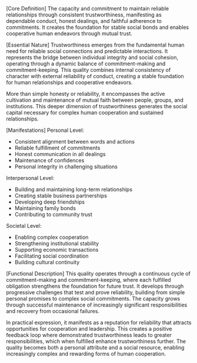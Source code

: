 [Core Definition]
The capacity and commitment to maintain reliable relationships through consistent trustworthiness, manifesting as dependable conduct, honest dealings, and faithful adherence to commitments. It creates the foundation for stable social bonds and enables cooperative human endeavors through mutual trust.

[Essential Nature]
Trustworthiness emerges from the fundamental human need for reliable social connections and predictable interactions. It represents the bridge between individual integrity and social cohesion, operating through a dynamic balance of commitment-making and commitment-keeping. This quality combines internal consistency of character with external reliability of conduct, creating a stable foundation for human relationships and cooperative endeavors.

More than simple honesty or reliability, it encompasses the active cultivation and maintenance of mutual faith between people, groups, and institutions. This deeper dimension of trustworthiness generates the social capital necessary for complex human cooperation and sustained relationships.

[Manifestations]
Personal Level:
- Consistent alignment between words and actions
- Reliable fulfillment of commitments
- Honest communication in all dealings
- Maintenance of confidences
- Personal integrity in challenging situations

Interpersonal Level:
- Building and maintaining long-term relationships
- Creating stable business partnerships
- Developing deep friendships
- Maintaining family bonds
- Contributing to community trust

Societal Level:
- Enabling complex cooperation
- Strengthening institutional stability
- Supporting economic transactions
- Facilitating social coordination
- Building cultural continuity

[Functional Description]
This quality operates through a continuous cycle of commitment-making and commitment-keeping, where each fulfilled obligation strengthens the foundation for future trust. It develops through progressive challenges that test and prove reliability, building from simple personal promises to complex social commitments. The capacity grows through successful maintenance of increasingly significant responsibilities and recovery from occasional failures.

In practical expression, it manifests as a reputation for reliability that attracts opportunities for cooperation and leadership. This creates a positive feedback loop where demonstrated trustworthiness leads to greater responsibilities, which when fulfilled enhance trustworthiness further. The quality becomes both a personal attribute and a social resource, enabling increasingly complex and rewarding forms of human cooperation.